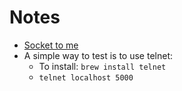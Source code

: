 # Notes

* [Socket to me](https://about.sourcegraph.com/go/gophercon-2019-socket-to-me-where-do-sockets-live-in-go)
* A simple way to test is to use telnet:
    * To install: `brew install telnet`
    * `telnet localhost 5000`
